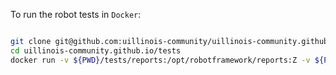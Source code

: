 

To run the robot tests in `Docker`:

```sh

git clone git@github.com:uillinois-community/uillinois-community.github.io.git
cd uillinois-community.github.io/tests
docker run -v ${PWD}/tests/reports:/opt/robotframework/reports:Z -v ${PWD}/tests:/opt/robotframework/tests:Z ppodgorsek/robot-framework:latest
```